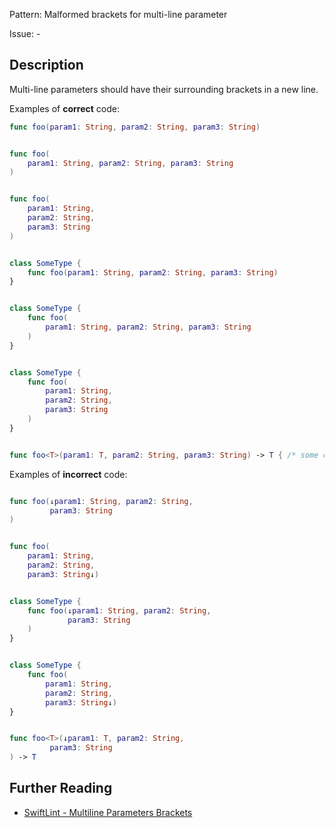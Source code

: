 Pattern: Malformed brackets for multi-line parameter

Issue: -

## Description

Multi-line parameters should have their surrounding brackets in a new line.

Examples of **correct** code:
```swift
func foo(param1: String, param2: String, param3: String)


func foo(
    param1: String, param2: String, param3: String
)


func foo(
    param1: String,
    param2: String,
    param3: String
)


class SomeType {
    func foo(param1: String, param2: String, param3: String)
}


class SomeType {
    func foo(
        param1: String, param2: String, param3: String
    )
}


class SomeType {
    func foo(
        param1: String,
        param2: String,
        param3: String
    )
}


func foo<T>(param1: T, param2: String, param3: String) -> T { /* some code */ }

```
Examples of **incorrect** code:
```swift

func foo(↓param1: String, param2: String,
         param3: String
)


func foo(
    param1: String,
    param2: String,
    param3: String↓)


class SomeType {
    func foo(↓param1: String, param2: String,
             param3: String
    )
}


class SomeType {
    func foo(
        param1: String,
        param2: String,
        param3: String↓)
}


func foo<T>(↓param1: T, param2: String,
         param3: String
) -> T

```

## Further Reading

* [SwiftLint - Multiline Parameters Brackets](https://realm.github.io/SwiftLint/multiline_parameters_brackets.html)